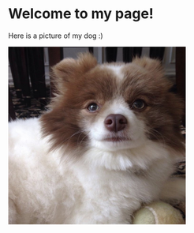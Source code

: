 
<Sara Ardebili>
  <h1>Welcome to my page! </h1>
        <p>Here is a picture of my dog :)</p>
<img src="/images/panda.jpg" alt="doggy" height = 360 width = 360>
    
